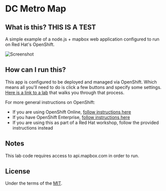 # DC Metro Map

## What is this? THIS IS A TEST
A simple example of a node.js + mapbox web application configured to run on Red Hat's OpenShift.

![Screenshot](./.screens/2016-03-30_2135.png?raw=true)

## How can I run this?
This app is configured to be deployed and managed via OpenShift.  Which means all you'll need to do is click a few buttons and specify some settings.  [Here is a link to a lab][5] that walks you through that process.

For more general instructions on OpenShift:
* If you are using OpenShift Online, [follow instructions here][1]
* If you have OpenShift Enterprise, [follow instructions here][2] 
* If you are using this as part of a Red Hat workshop, follow the provided instructions instead

## Notes
This lab code requires access to api.mapbox.com in order to run.

## License
Under the terms of the [MIT][4].


[1]: https://developers.openshift.com/en/getting-started-overview.html
[2]: https://docs.openshift.com/enterprise/latest/welcome/index.html
[3]: https://docs.openshift.org/latest/using_images/s2i_images/nodejs.html
[4]: https://opensource.org/licenses/MIT
[5]: http://redhatgov.io/workshops/openshift_101_dcmetromap/lab3-s2i/
